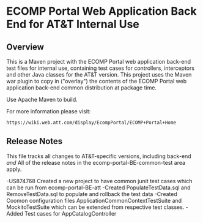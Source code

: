 # ECOMP Portal Web Application Back End for AT&T Internal Use

## Overview

This is a Maven project with the ECOMP Portal web application back-end test files 
for internal use, containing test cases for  controllers, interceptors and other Java classes
for the AT&T version. This project uses the Maven war plugin to copy in ("overlay")
the contents of the ECOMP Portal web application back-end common distribution at
package time. 

Use Apache Maven to build.

For more information please visit:

	https://wiki.web.att.com/display/EcompPortal/ECOMP+Portal+Home

## Release Notes

This file tracks all changes to AT&T-specific versions, including back-end *and*
All of the release notes in the ecomp-portal-BE-common-test area apply.


-US874768 Created a new project to have common junit test cases which can be run from ecomp-portal-BE-att
  -Created PopulateTestData.sql and RemoveTestData.sql to populate and rollback the test data
  -Created Coomon configuration files ApplicationCommonContextTestSuite and MockitoTestSuite
    which can be extended from respective test classes.
  -Added Test cases for AppCatalogController  

